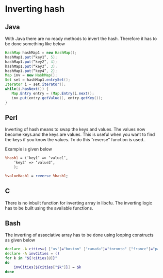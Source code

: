 # Inverting hash

## Java
With Java there are no ready methods to invert the hash. Therefore it has to be done something like below

```java
HashMap hashMap1 = new HashMap();
hashMap1.put(“key1”, 5);
hashMap1.put(“key2”, 4);
hashMap1.put(“key3”, 3);
hashMap1.put(“key4”, 2);
Map inv = new HashMap();
Set set = hashMap1.entrySet();
Iterator i = set.iterator();
while(i.hasNext()) {
   Map.Entry entry = (Map.Entry)i.next();
   inv.put(entry.getValue(), entry.getKey());
}
```

## Perl
Inverting of hash means to swap the keys and values. The values now become keys.and the keys are values. This is useful when you want to find the keys if you know the values. To do this “reverse” function is used..

Example is given below

```perl
%hash1 = (‘key1’ => ‘value1’,
    ‘key2’ => ‘value2’,
    );

%valueHash1 = reverse %hash1;
```

## C
There is no inbuilt function for inverting array in libcfu. The inverting logic has to be built using the available functions.

## Bash
The inverting of associative array has to be done using looping constructs as given below

```bash
declare -A cities=( ["us"]="boston" ["canada"]="toronto" ["france"]="paris" ["England"]="london" )
declare -A invCities = ()
for k in "${!cities[@]}"
do
	invCities[${cities["$k"]}] = $k
done
```
